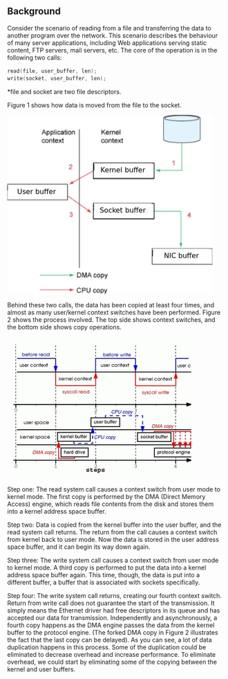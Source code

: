 ## Background

Consider the scenario of reading from a file and transferring the data to another program over the network. This scenario describes the behaviour of many server applications, including Web applications serving static content, FTP servers, mail servers, etc. The core of the operation is in the following two calls:

```c
read(file, user_buffer, len);
write(socket, user_buffer, len);
```

\*file and socket are two file descriptors.

Figure 1 shows how data is moved from the file to the socket.

![](docs/imgs/buffer.jpg)

Behind these two calls, the data has been copied at least four times, and almost as many user/kernel context switches have been performed. Figure 2 shows the process involved. The top side shows context switches, and the bottom side shows copy operations.

![](docs/imgs/context.png)

Step one: The read system call causes a context switch from user mode to kernel mode. The first copy is performed by the DMA (Direct Memory Access) engine, which reads file contents from the disk and stores them into a kernel address space buffer.

Step two: Data is copied from the kernel buffer into the user buffer, and the read system call returns. The return from the call causes a context switch from kernel back to user mode. Now the data is stored in the user address space buffer, and it can begin its way down again.

Step three: The write system call causes a context switch from user mode to kernel mode. A third copy is performed to put the data into a kernel address space buffer again. This time, though, the data is put into a different buffer, a buffer that is associated with sockets specifically.

Step four: The write system call returns, creating our fourth context switch. Return from write call does not guarantee the start of the transmission. It simply means the Ethernet driver had free descriptors in its queue and has accepted our data for transmission. Independently and asynchronously, a fourth copy happens as the DMA engine passes the data from the kernel buffer to the protocol engine. (The forked DMA copy in Figure 2 illustrates the fact that the last copy can be delayed).
As you can see, a lot of data duplication happens in this process. Some of the duplication could be eliminated to decrease overhead and increase performance. To eliminate overhead, we could start by eliminating some of the copying between the kernel and user buffers.
